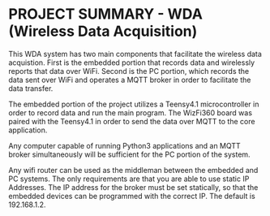 # PROJECT SUMMARY - WDA (Wireless Data Acquisition)

This WDA system has two main components that facilitate the wireless data acquistion. First is the embedded portion that records data and wirelessly reports that data over WiFi. Second is the PC portion, which records the data sent over WiFi and operates a MQTT broker in order to facilitate the data transfer.

The embedded portion of the project utilizes a Teensy4.1 microcontroller in order to record data and run the main program. The WizFi360 board was paired with the Teensy4.1 in order to send the data over MQTT to the core application.

Any computer capable of running Python3 applications and an MQTT broker simultaneously will be sufficient for the PC portion of the system. 

Any wifi router can be used as the middleman between the embedded and PC systems. The only requirements are that you are able to use static IP Addresses. The IP address for the broker must be set statically, so that the embedded devices can be programmed with the correct IP. The default is 192.168.1.2.

